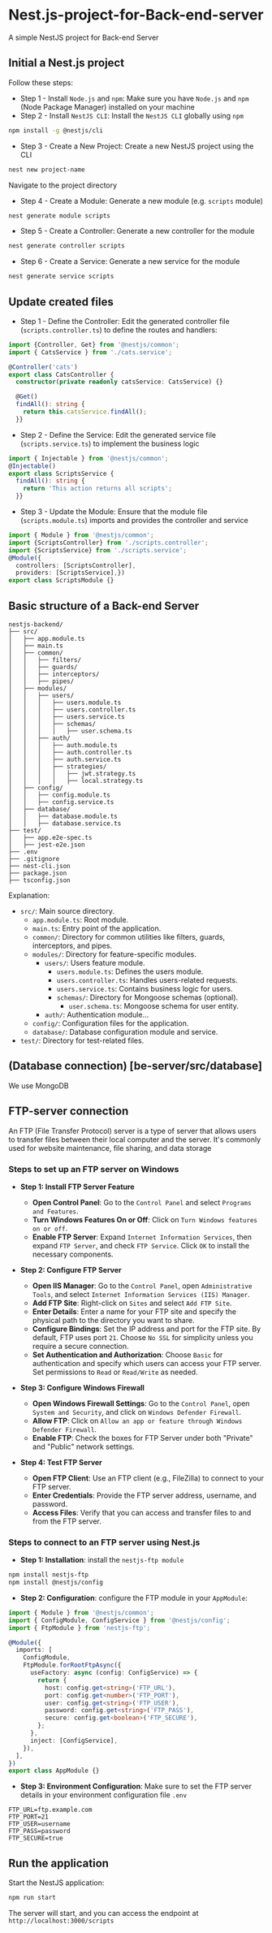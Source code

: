 # Nest.js-project-for-Back-end-server
A simple NestJS project for Back-end Server

## Initial a Nest.js project
Follow these steps:
- Step 1 - Install `Node.js` and `npm`: Make sure you have `Node.js` and `npm` (Node Package Manager) installed on your machine
- Step 2 - Install `NestJS CLI`: Install the `NestJS CLI` globally using `npm`
```bash
npm install -g @nestjs/cli
```
- Step 3 - Create a New Project: Create a new NestJS project using the CLI
```bash
nest new project-name
```
Navigate to the project directory
- Step 4 - Create a Module: Generate a new module (e.g. `scripts` module)
```bash
nest generate module scripts
```
- Step 5 - Create a Controller: Generate a new controller for the module
```bash 
nest generate controller scripts
```
- Step 6 - Create a Service: Generate a new service for the module
```bash
nest generate service scripts
```

## Update created files
- Step 1 - Define the Controller: Edit the generated controller file (`scripts.controller.ts`) to define the routes and handlers:
```typescript
import {Controller, Get} from '@nestjs/common';
import { CatsService } from './cats.service';

@Controller('cats')
export class CatsController {
  constructor(private readonly catsService: CatsService) {}

  @Get()
  findAll(): string {
    return this.catsService.findAll();
  }}
```

- Step 2 - Define the Service: Edit the generated service file (`scripts.service.ts`) to implement the business logic
```typescript
import { Injectable } from '@nestjs/common';
@Injectable()
export class ScriptsService {
  findAll(): string {
    return 'This action returns all scripts';
  }}
```

- Step 3 - Update the Module: Ensure that the module file (`scripts.module.ts`) imports and provides the controller and service
```typescript
import { Module } from '@nestjs/common';
import {ScriptsController} from './scripts.controller';
import {ScriptsService} from './scripts.service';
@Module({
  controllers: [ScriptsController],
  providers: [ScriptsService],})
export class ScriptsModule {}
```

## Basic structure of a Back-end Server
```
nestjs-backend/
├── src/
│   ├── app.module.ts
│   ├── main.ts
│   ├── common/
│   │   ├── filters/
│   │   ├── guards/
│   │   ├── interceptors/
│   │   ├── pipes/
│   ├── modules/
│   │   ├── users/
│   │   │   ├── users.module.ts
│   │   │   ├── users.controller.ts
│   │   │   ├── users.service.ts
│   │   │   ├── schemas/
│   │   │   │   ├── user.schema.ts
│   │   ├── auth/
│   │   │   ├── auth.module.ts
│   │   │   ├── auth.controller.ts
│   │   │   ├── auth.service.ts
│   │   │   ├── strategies/
│   │   │   │   ├── jwt.strategy.ts
│   │   │   │   ├── local.strategy.ts
│   ├── config/
│   │   ├── config.module.ts
│   │   ├── config.service.ts
│   ├── database/
│   │   ├── database.module.ts
│   │   ├── database.service.ts
├── test/
│   ├── app.e2e-spec.ts
│   ├── jest-e2e.json
├── .env
├── .gitignore
├── nest-cli.json
├── package.json
├── tsconfig.json
```
Explanation:
- `src/`: Main source directory.
	- `app.module.ts`: Root module.
	- `main.ts`: Entry point of the application.
	- `common/`: Directory for common utilities like filters, guards, interceptors, and pipes.
	- `modules/`: Directory for feature-specific modules.
		- `users/`: Users feature module.
			- `users.module.ts`: Defines the users module.
			- `users.controller.ts`: Handles users-related requests.
			- `users.service.ts`: Contains business logic for users.
			- `schemas/`: Directory for Mongoose schemas (optional).
				- `user.schema.ts`: Mongoose schema for user entity.
		- `auth/`: Authentication module…
	- `config/`: Configuration files for the application.
	- `database/`: Database configuration module and service.
- `test/`: Directory for test-related files.

## (Database connection) [be-server/src/database]
We use MongoDB

## FTP-server connection
An FTP (File Transfer Protocol) server is a type of server that allows users to transfer files between their local computer and the server. It's commonly used for website maintenance, file sharing, and data storage

### Steps to set up an FTP server on Windows

- **Step 1: Install FTP Server Feature**
	- **Open Control Panel**: Go to the `Control Panel` and select `Programs and Features`.
	- **Turn Windows Features On or Off**: Click on `Turn Windows features on or off`.
	- **Enable FTP Server**: Expand `Internet Information Services`, then expand `FTP Server`, and check `FTP Service`. Click `OK` to install the necessary components.

- **Step 2: Configure FTP Server**
	- **Open IIS Manager**: Go to the `Control Panel`, open `Administrative Tools`, and select `Internet Information Services (IIS) Manager`.
	- **Add FTP Site**: Right-click on `Sites` and select `Add FTP Site`.
	- **Enter Details**: Enter a name for your FTP site and specify the physical path to the directory you want to share.
	- **Configure Bindings**: Set the IP address and port for the FTP site. By default, FTP uses port `21`. Choose `No SSL` for simplicity unless you require a secure connection.
	- **Set Authentication and Authorization**: Choose `Basic` for authentication and specify which users can access your FTP server. Set permissions to `Read` or `Read/Write` as needed.

- **Step 3: Configure Windows Firewall**
	- **Open Windows Firewall Settings**: Go to the `Control Panel`, open `System and Security`, and click on `Windows Defender Firewall`.
	- **Allow FTP**: Click on `Allow an app or feature through Windows Defender Firewall`.
	- **Enable FTP**: Check the boxes for FTP Server under both "Private" and "Public" network settings.

- **Step 4: Test FTP Server**
	- **Open FTP Client**: Use an FTP client (e.g., FileZilla) to connect to your FTP server.
	- **Enter Credentials**: Provide the FTP server address, username, and password.
	- **Access Files**: Verify that you can access and transfer files to and from the FTP server.

### Steps to connect to an FTP server using Nest.js

- **Step 1: Installation**: install the `nestjs-ftp module`
```bash
npm install nestjs-ftp
npm install @nestjs/config
```

- **Step 2: Configuration**: configure the FTP module in your `AppModule`:
```typescript
import { Module } from '@nestjs/common';
import { ConfigModule, ConfigService } from '@nestjs/config';
import { FtpModule } from 'nestjs-ftp';

@Module({
  imports: [
    ConfigModule,
    FtpModule.forRootFtpAsync({
      useFactory: async (config: ConfigService) => {
        return {
          host: config.get<string>('FTP_URL'),
          port: config.get<number>('FTP_PORT'),
          user: config.get<string>('FTP_USER'),
          password: config.get<string>('FTP_PASS'),
          secure: config.get<boolean>('FTP_SECURE'),
        };
      },
      inject: [ConfigService],
    }),
  ],
})
export class AppModule {}
```

- **Step 3: Environment Configuration**: Make sure to set the FTP server details in your environment configuration file `.env`
```
FTP_URL=ftp.example.com
FTP_PORT=21
FTP_USER=username
FTP_PASS=password
FTP_SECURE=true
```

## Run the application
Start the NestJS application:
```bash
npm run start
```
The server will start, and you can access the endpoint at `http://localhost:3000/scripts`